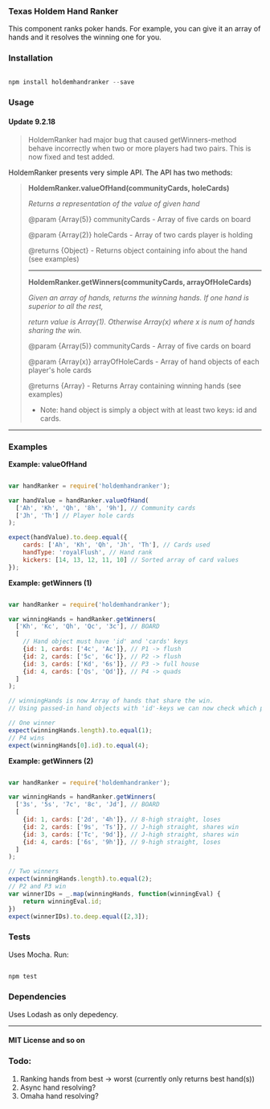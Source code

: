 ### Texas Holdem Hand Ranker

This component ranks poker hands. For example, you can give it an array of hands and it resolves the winning one for you.

### Installation

```javascript

npm install holdemhandranker --save

```

### Usage

#### Update 9.2.18

> HoldemRanker had major bug that caused getWinners-method behave incorrectly when two or more players had two pairs. This is now fixed and test added.

HoldemRanker presents very simple API. The API has two methods:

> **HoldemRanker.valueOfHand(communityCards, holeCards)**
>
> *Returns a representation of the value of given hand*
>
> @param {Array(5)} communityCards - Array of five cards on board
>
> @param {Array(2)} holeCards - Array of two cards player is holding
>
> @returns {Object} - Returns object containing info about the hand (see examples)
>
> ---
>
> **HoldemRanker.getWinners(communityCards, arrayOfHoleCards)**
>
> *Given an array of hands, returns the winning hands. If one hand is superior to all the rest,*
>
> *return value is Array(1). Otherwise Array(x) where x is num of hands sharing the win.*
>
> @param {Array(5)} communityCards - Array of five cards on board
>
> @param {Array(x)} arrayOfHoleCards - Array of hand objects of each player's hole cards
>
> @returns {Array} - Returns Array containing winning hands (see examples)
>
> * Note: hand object is simply a object with at least two keys: id and cards.

---

### Examples

**Example: valueOfHand**
```javascript

var handRanker = require('holdemhandranker');

var handValue = handRanker.valueOfHand(
  ['Ah', 'Kh', 'Qh', '8h', '9h'], // Community cards
  ['Jh', 'Th'] // Player hole cards
);

expect(handValue).to.deep.equal({
	cards: ['Ah', 'Kh', 'Qh', 'Jh', 'Th'], // Cards used
	handType: 'royalFlush', // Hand rank
	kickers: [14, 13, 12, 11, 10] // Sorted array of card values
});


```

**Example: getWinners (1)**
```javascript

var handRanker = require('holdemhandranker');

var winningHands = handRanker.getWinners(
  ['Kh', 'Kc', 'Qh', 'Qc', '3c'], // BOARD
  [
    // Hand object must have 'id' and 'cards' keys
    {id: 1, cards: ['4c', 'Ac']}, // P1 -> flush
    {id: 2, cards: ['5c', '6c']}, // P2 -> flush
    {id: 3, cards: ['Kd', '6s']}, // P3 -> full house
    {id: 4, cards: ['Qs', 'Qd']}, // P4 -> quads
  ]
);

// winningHands is now Array of hands that share the win.
// Using passed-in hand objects with 'id'-keys we can now check which player won.

// One winner
expect(winningHands.length).to.equal(1);
// P4 wins
expect(winningHands[0].id).to.equal(4);

```

**Example: getWinners (2)**
```javascript

var handRanker = require('holdemhandranker');

var winningHands = handRanker.getWinners(
  ['3s', '5s', '7c', '8c', 'Jd'], // BOARD
  [
    {id: 1, cards: ['2d', '4h']}, // 8-high straight, loses
    {id: 2, cards: ['9s', 'Ts']}, // J-high straight, shares win
    {id: 3, cards: ['Tc', '9d']}, // J-high straight, shares win
    {id: 4, cards: ['6s', '9h']}, // 9-high straight, loses
  ]
);

// Two winners
expect(winningHands.length).to.equal(2);
// P2 and P3 win
var winnerIDs = _.map(winningHands, function(winningEval) {
	return winningEval.id;
})
expect(winnerIDs).to.deep.equal([2,3]);

```

### Tests

Uses Mocha. Run:

```javascript

npm test

```

### Dependencies

Uses Lodash as only depedency.

--- 

#### MIT License and so on

### Todo:

1. Ranking hands from best -> worst (currently only returns best hand(s))
2. Async hand resolving?
3. Omaha hand resolving?